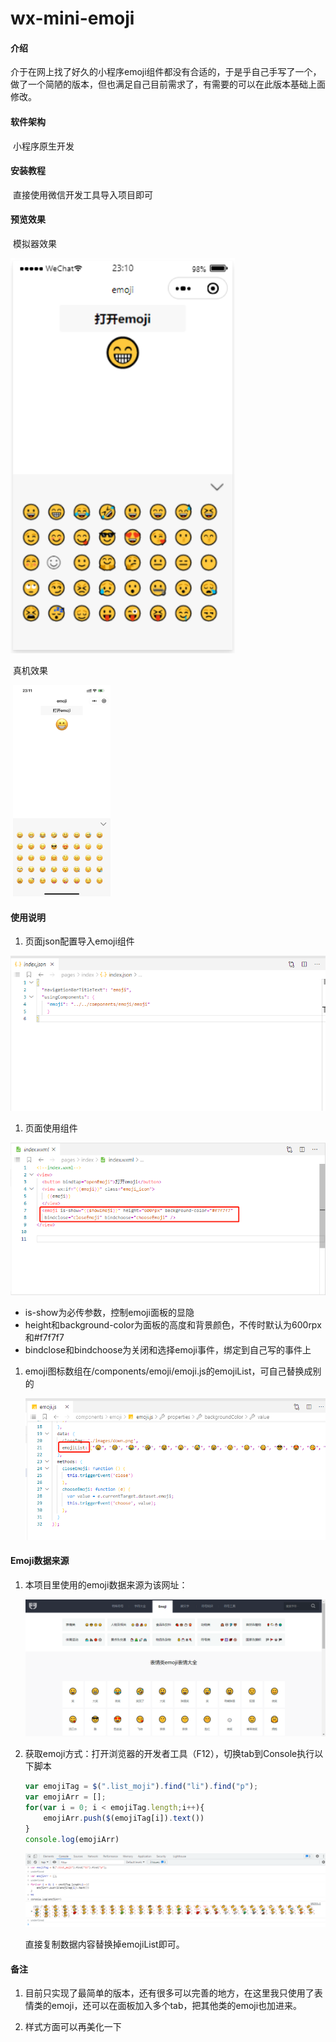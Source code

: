 # wx-mini-emoji

#### 介绍
​	介于在网上找了好久的小程序emoji组件都没有合适的，于是乎自己手写了一个，做了一个简陋的版本，但也满足自己目前需求了，有需要的可以在此版本基础上面修改。

#### 软件架构
​	小程序原生开发


#### 安装教程

​	直接使用微信开发工具导入项目即可

#### 预览效果

​	模拟器效果

​	<img src="images/virtual.png" alt="virtual" style="zoom:129%;" /> 

​	真机效果

​	<img src="images/native.png" alt="native" style="zoom: 33%;" />

#### 使用说明

1.  页面json配置导入emoji组件

![import-emoji](images/import-emoji.png)

1.  页面使用组件

![use-emoji](images/use-emoji.png)

- is-show为必传参数，控制emoji面板的显隐
- height和background-color为面板的高度和背景颜色，不传时默认为600rpx和#f7f7f7
- bindclose和bindchoose为关闭和选择emoji事件，绑定到自己写的事件上

1. emoji图标数组在/components/emoji/emoji.js的emojiList，可自己替换成别的

   ![replace-emoji](images/replace-emoji.png)

#### Emoji数据来源

1. 本项目里使用的emoji数据来源为该网址：[](https://www.fuhaozi.com/emoji/biaoqing.html)

   ![emoji-html](images/emoji-html.png)

2. 获取emoji方式：打开浏览器的开发者工具（F12），切换tab到Console执行以下脚本

      ```javascript
      var emojiTag = $(".list_moji").find("li").find("p");
      var emojiArr = [];
      for(var i = 0; i < emojiTag.length;i++){ 
          emojiArr.push($(emojiTag[i]).text())
      }
      console.log(emojiArr)
      ```
   
   ![emoji-script](images/emoji-script.png)
   
    直接复制数据内容替换掉emojiList即可。


#### 备注

1. 目前只实现了最简单的版本，还有很多可以完善的地方，在这里我只使用了表情类的emoji，还可以在面板加入多个tab，把其他类的emoji也加进来。

2. 样式方面可以再美化一下

   

   
